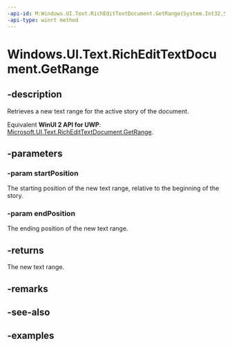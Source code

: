 ```yaml
---
-api-id: M:Windows.UI.Text.RichEditTextDocument.GetRange(System.Int32,System.Int32)
-api-type: winrt method
---
```


<!-- Method syntax.
public ITextRange RichEditTextDocument.GetRange(Int32 startPosition, Int32 endPosition)
-->

# Windows.UI.Text.RichEditTextDocument.GetRange

## -description
Retrieves a new text range for the active story of the document.

Equivalent **WinUI 2 API for UWP**: [Microsoft.UI.Text.RichEditTextDocument.GetRange](/windows/winui/api/microsoft.ui.text.richedittextdocument.getrange).

## -parameters

### -param startPosition

The starting position of the new text range, relative to the beginning of the story.

### -param endPosition

The ending position of the new text range.

## -returns
The new text range.

## -remarks

## -see-also

## -examples

